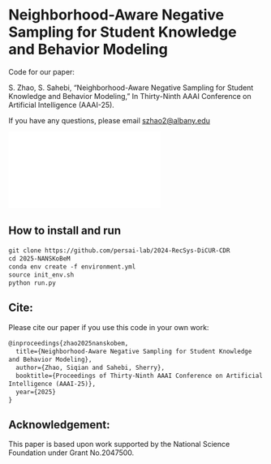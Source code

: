 # Neighborhood-Aware Negative Sampling for Student Knowledge and Behavior Modeling
Code for our paper:

S. Zhao, S. Sahebi, “Neighborhood-Aware Negative Sampling for Student Knowledge and Behavior Modeling,” In Thirty-Ninth AAAI Conference on Artificial Intelligence (AAAI-25).

If you have any questions, please email szhao2@albany.edu

![NANAKoBeM](model.pdf)


## How to install and run 

```angular2html
git clone https://github.com/persai-lab/2024-RecSys-DiCUR-CDR
cd 2025-NANSKoBeM
conda env create -f environment.yml
source init_env.sh
python run.py
```




## Cite:

Please cite our paper if you use this code in your own work:

```
@inproceedings{zhao2025nanskobem,
  title={Neighborhood-Aware Negative Sampling for Student Knowledge and Behavior Modeling},
  author={Zhao, Siqian and Sahebi, Sherry},
  booktitle={Proceedings of Thirty-Ninth AAAI Conference on Artificial Intelligence (AAAI-25)},
  year={2025}
}
```

## Acknowledgement:

This  paper is based upon work supported by the National Science Foundation under Grant No.2047500.
